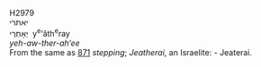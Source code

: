 <body>
  <p>H2979<br>  יאתרי  <br> יְאָתְרַי  ‎  y<sup>e</sup>‘âth<sup>e</sup>ray  <br><i>yeh-aw-ther-ah‘ee </i><br>From the same as <a href="h0871.htm">871</a>  <i>stepping</i>; <i>Jeatherai</i>, an Israelite: - Jeaterai.<br></p>
 </body>